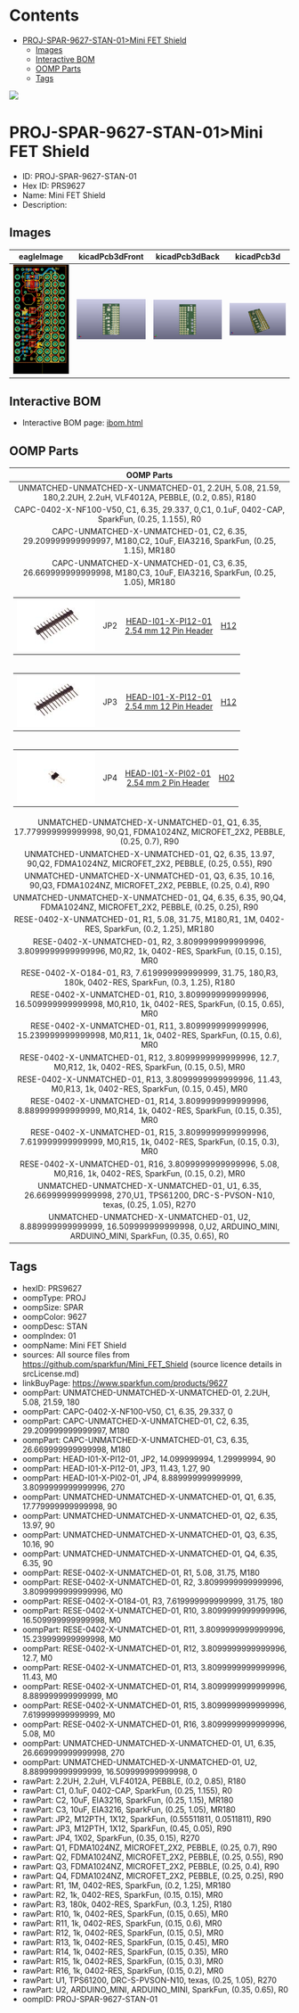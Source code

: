 



Contents
========

* [PROJ-SPAR-9627-STAN-01>Mini FET Shield](#proj-spar-9627-stan-01mini-fet-shield)
	* [Images](#images)
	* [Interactive BOM](#interactive-bom)
	* [OOMP Parts](#oomp-parts)
	* [Tags](#tags)
  
![][im]
# PROJ-SPAR-9627-STAN-01>Mini FET Shield

- ID: PROJ-SPAR-9627-STAN-01
- Hex ID: PRS9627
- Name: Mini FET Shield
- Description: 

## Images
  
  

|eagleImage|kicadPcb3dFront|kicadPcb3dBack|kicadPcb3d|
| :---: | :---: | :---: | :---: |
|[![eagleImage](eagleImage_140.png)](eagleImage_600.png)|[![kicadPcb3dFront](kicadPcb3dFront_140.png)](kicadPcb3dFront_600.png)|[![kicadPcb3dBack](kicadPcb3dBack_140.png)](kicadPcb3dBack_600.png)|[![kicadPcb3d](kicadPcb3d_140.png)](kicadPcb3d_600.png)|

## Interactive BOM

- Interactive BOM page: [ibom.html](kicad/bom/ibom.html)

## OOMP Parts
  

|OOMP Parts|
| :---: |
|UNMATCHED-UNMATCHED-X-UNMATCHED-01, 2.2UH, 5.08, 21.59, 180,2.2UH, 2.2uH, VLF4012A, PEBBLE, (0.2, 0.85), R180|
|CAPC-0402-X-NF100-V50, C1, 6.35, 29.337, 0,C1, 0.1uF, 0402-CAP, SparkFun, (0.25, 1.155), R0|
|CAPC-UNMATCHED-X-UNMATCHED-01, C2, 6.35, 29.209999999999997, M180,C2, 10uF, EIA3216, SparkFun, (0.25, 1.15), MR180|
|CAPC-UNMATCHED-X-UNMATCHED-01, C3, 6.35, 26.669999999999998, M180,C3, 10uF, EIA3216, SparkFun, (0.25, 1.05), MR180|
|<table><tr><td>![HEAD-I01-X-PI12-01](https://raw.githubusercontent.com/oomlout/oomlout_OOMP_parts/main/HEAD-I01-X-PI12-01/image_140.jpg)</td><td> JP2</td><td>[HEAD-I01-X-PI12-01<br>2.54 mm 12 Pin Header](https://github.com/oomlout/oomlout_OOMP_parts/tree/main/HEAD-I01-X-PI12-01/)</td><td>[H12](https://github.com/oomlout/oomlout_OOMP_parts/tree/main/HEAD-I01-X-PI12-01/)</td></tr></table>|
|<table><tr><td>![HEAD-I01-X-PI12-01](https://raw.githubusercontent.com/oomlout/oomlout_OOMP_parts/main/HEAD-I01-X-PI12-01/image_140.jpg)</td><td> JP3</td><td>[HEAD-I01-X-PI12-01<br>2.54 mm 12 Pin Header](https://github.com/oomlout/oomlout_OOMP_parts/tree/main/HEAD-I01-X-PI12-01/)</td><td>[H12](https://github.com/oomlout/oomlout_OOMP_parts/tree/main/HEAD-I01-X-PI12-01/)</td></tr></table>|
|<table><tr><td>![HEAD-I01-X-PI02-01](https://raw.githubusercontent.com/oomlout/oomlout_OOMP_parts/main/HEAD-I01-X-PI02-01/image_140.jpg)</td><td> JP4</td><td>[HEAD-I01-X-PI02-01<br>2.54 mm 2 Pin Header](https://github.com/oomlout/oomlout_OOMP_parts/tree/main/HEAD-I01-X-PI02-01/)</td><td>[H02](https://github.com/oomlout/oomlout_OOMP_parts/tree/main/HEAD-I01-X-PI02-01/)</td></tr></table>|
|UNMATCHED-UNMATCHED-X-UNMATCHED-01, Q1, 6.35, 17.779999999999998, 90,Q1, FDMA1024NZ, MICROFET_2X2, PEBBLE, (0.25, 0.7), R90|
|UNMATCHED-UNMATCHED-X-UNMATCHED-01, Q2, 6.35, 13.97, 90,Q2, FDMA1024NZ, MICROFET_2X2, PEBBLE, (0.25, 0.55), R90|
|UNMATCHED-UNMATCHED-X-UNMATCHED-01, Q3, 6.35, 10.16, 90,Q3, FDMA1024NZ, MICROFET_2X2, PEBBLE, (0.25, 0.4), R90|
|UNMATCHED-UNMATCHED-X-UNMATCHED-01, Q4, 6.35, 6.35, 90,Q4, FDMA1024NZ, MICROFET_2X2, PEBBLE, (0.25, 0.25), R90|
|RESE-0402-X-UNMATCHED-01, R1, 5.08, 31.75, M180,R1, 1M, 0402-RES, SparkFun, (0.2, 1.25), MR180|
|RESE-0402-X-UNMATCHED-01, R2, 3.8099999999999996, 3.8099999999999996, M0,R2, 1k, 0402-RES, SparkFun, (0.15, 0.15), MR0|
|RESE-0402-X-O184-01, R3, 7.619999999999999, 31.75, 180,R3, 180k, 0402-RES, SparkFun, (0.3, 1.25), R180|
|RESE-0402-X-UNMATCHED-01, R10, 3.8099999999999996, 16.509999999999998, M0,R10, 1k, 0402-RES, SparkFun, (0.15, 0.65), MR0|
|RESE-0402-X-UNMATCHED-01, R11, 3.8099999999999996, 15.239999999999998, M0,R11, 1k, 0402-RES, SparkFun, (0.15, 0.6), MR0|
|RESE-0402-X-UNMATCHED-01, R12, 3.8099999999999996, 12.7, M0,R12, 1k, 0402-RES, SparkFun, (0.15, 0.5), MR0|
|RESE-0402-X-UNMATCHED-01, R13, 3.8099999999999996, 11.43, M0,R13, 1k, 0402-RES, SparkFun, (0.15, 0.45), MR0|
|RESE-0402-X-UNMATCHED-01, R14, 3.8099999999999996, 8.889999999999999, M0,R14, 1k, 0402-RES, SparkFun, (0.15, 0.35), MR0|
|RESE-0402-X-UNMATCHED-01, R15, 3.8099999999999996, 7.619999999999999, M0,R15, 1k, 0402-RES, SparkFun, (0.15, 0.3), MR0|
|RESE-0402-X-UNMATCHED-01, R16, 3.8099999999999996, 5.08, M0,R16, 1k, 0402-RES, SparkFun, (0.15, 0.2), MR0|
|UNMATCHED-UNMATCHED-X-UNMATCHED-01, U1, 6.35, 26.669999999999998, 270,U1, TPS61200, DRC-S-PVSON-N10, texas, (0.25, 1.05), R270|
|UNMATCHED-UNMATCHED-X-UNMATCHED-01, U2, 8.889999999999999, 16.509999999999998, 0,U2, ARDUINO_MINI, ARDUINO_MINI, SparkFun, (0.35, 0.65), R0|

## Tags

- hexID: PRS9627
- oompType: PROJ
- oompSize: SPAR
- oompColor: 9627
- oompDesc: STAN
- oompIndex: 01
- oompName: Mini FET Shield
- sources: All source files from https://github.com/sparkfun/Mini_FET_Shield (source licence details in srcLicense.md)
- linkBuyPage: https://www.sparkfun.com/products/9627
- oompPart: UNMATCHED-UNMATCHED-X-UNMATCHED-01, 2.2UH, 5.08, 21.59, 180
- oompPart: CAPC-0402-X-NF100-V50, C1, 6.35, 29.337, 0
- oompPart: CAPC-UNMATCHED-X-UNMATCHED-01, C2, 6.35, 29.209999999999997, M180
- oompPart: CAPC-UNMATCHED-X-UNMATCHED-01, C3, 6.35, 26.669999999999998, M180
- oompPart: HEAD-I01-X-PI12-01, JP2, 14.099999994, 1.29999994, 90
- oompPart: HEAD-I01-X-PI12-01, JP3, 11.43, 1.27, 90
- oompPart: HEAD-I01-X-PI02-01, JP4, 8.889999999999999, 3.8099999999999996, 270
- oompPart: UNMATCHED-UNMATCHED-X-UNMATCHED-01, Q1, 6.35, 17.779999999999998, 90
- oompPart: UNMATCHED-UNMATCHED-X-UNMATCHED-01, Q2, 6.35, 13.97, 90
- oompPart: UNMATCHED-UNMATCHED-X-UNMATCHED-01, Q3, 6.35, 10.16, 90
- oompPart: UNMATCHED-UNMATCHED-X-UNMATCHED-01, Q4, 6.35, 6.35, 90
- oompPart: RESE-0402-X-UNMATCHED-01, R1, 5.08, 31.75, M180
- oompPart: RESE-0402-X-UNMATCHED-01, R2, 3.8099999999999996, 3.8099999999999996, M0
- oompPart: RESE-0402-X-O184-01, R3, 7.619999999999999, 31.75, 180
- oompPart: RESE-0402-X-UNMATCHED-01, R10, 3.8099999999999996, 16.509999999999998, M0
- oompPart: RESE-0402-X-UNMATCHED-01, R11, 3.8099999999999996, 15.239999999999998, M0
- oompPart: RESE-0402-X-UNMATCHED-01, R12, 3.8099999999999996, 12.7, M0
- oompPart: RESE-0402-X-UNMATCHED-01, R13, 3.8099999999999996, 11.43, M0
- oompPart: RESE-0402-X-UNMATCHED-01, R14, 3.8099999999999996, 8.889999999999999, M0
- oompPart: RESE-0402-X-UNMATCHED-01, R15, 3.8099999999999996, 7.619999999999999, M0
- oompPart: RESE-0402-X-UNMATCHED-01, R16, 3.8099999999999996, 5.08, M0
- oompPart: UNMATCHED-UNMATCHED-X-UNMATCHED-01, U1, 6.35, 26.669999999999998, 270
- oompPart: UNMATCHED-UNMATCHED-X-UNMATCHED-01, U2, 8.889999999999999, 16.509999999999998, 0
- rawPart: 2.2UH, 2.2uH, VLF4012A, PEBBLE, (0.2, 0.85), R180
- rawPart: C1, 0.1uF, 0402-CAP, SparkFun, (0.25, 1.155), R0
- rawPart: C2, 10uF, EIA3216, SparkFun, (0.25, 1.15), MR180
- rawPart: C3, 10uF, EIA3216, SparkFun, (0.25, 1.05), MR180
- rawPart: JP2, M12PTH, 1X12, SparkFun, (0.55511811, 0.0511811), R90
- rawPart: JP3, M12PTH, 1X12, SparkFun, (0.45, 0.05), R90
- rawPart: JP4, 1X02, SparkFun, (0.35, 0.15), R270
- rawPart: Q1, FDMA1024NZ, MICROFET_2X2, PEBBLE, (0.25, 0.7), R90
- rawPart: Q2, FDMA1024NZ, MICROFET_2X2, PEBBLE, (0.25, 0.55), R90
- rawPart: Q3, FDMA1024NZ, MICROFET_2X2, PEBBLE, (0.25, 0.4), R90
- rawPart: Q4, FDMA1024NZ, MICROFET_2X2, PEBBLE, (0.25, 0.25), R90
- rawPart: R1, 1M, 0402-RES, SparkFun, (0.2, 1.25), MR180
- rawPart: R2, 1k, 0402-RES, SparkFun, (0.15, 0.15), MR0
- rawPart: R3, 180k, 0402-RES, SparkFun, (0.3, 1.25), R180
- rawPart: R10, 1k, 0402-RES, SparkFun, (0.15, 0.65), MR0
- rawPart: R11, 1k, 0402-RES, SparkFun, (0.15, 0.6), MR0
- rawPart: R12, 1k, 0402-RES, SparkFun, (0.15, 0.5), MR0
- rawPart: R13, 1k, 0402-RES, SparkFun, (0.15, 0.45), MR0
- rawPart: R14, 1k, 0402-RES, SparkFun, (0.15, 0.35), MR0
- rawPart: R15, 1k, 0402-RES, SparkFun, (0.15, 0.3), MR0
- rawPart: R16, 1k, 0402-RES, SparkFun, (0.15, 0.2), MR0
- rawPart: U1, TPS61200, DRC-S-PVSON-N10, texas, (0.25, 1.05), R270
- rawPart: U2, ARDUINO_MINI, ARDUINO_MINI, SparkFun, (0.35, 0.65), R0
- oompID: PROJ-SPAR-9627-STAN-01



[im]: kicadPcb3d_450.png
